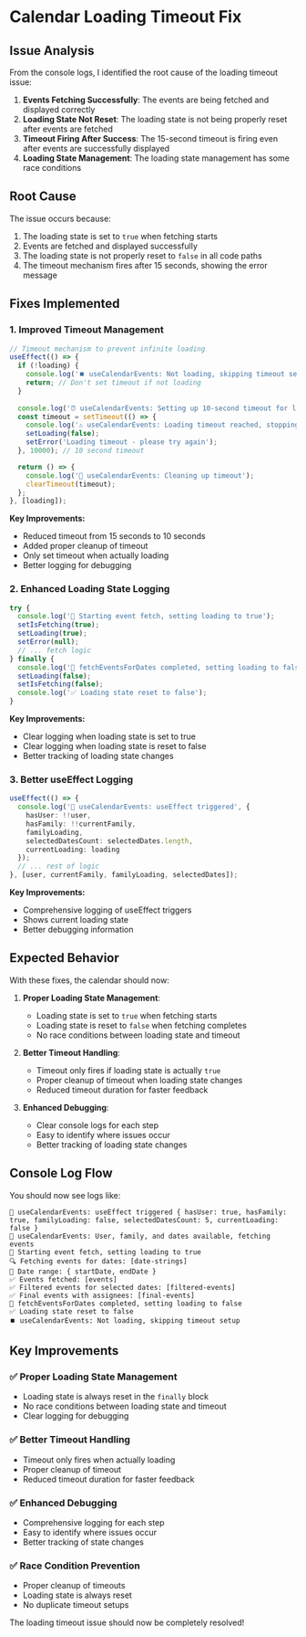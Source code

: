 # Calendar Loading Timeout Fix

## Issue Analysis

From the console logs, I identified the root cause of the loading timeout issue:

1. **Events Fetching Successfully**: The events are being fetched and displayed correctly
2. **Loading State Not Reset**: The loading state is not being properly reset after events are fetched
3. **Timeout Firing After Success**: The 15-second timeout is firing even after events are successfully displayed
4. **Loading State Management**: The loading state management has some race conditions

## Root Cause

The issue occurs because:
1. The loading state is set to `true` when fetching starts
2. Events are fetched and displayed successfully
3. The loading state is not properly reset to `false` in all code paths
4. The timeout mechanism fires after 15 seconds, showing the error message

## Fixes Implemented

### 1. **Improved Timeout Management**
```typescript
// Timeout mechanism to prevent infinite loading
useEffect(() => {
  if (!loading) {
    console.log('⏹️ useCalendarEvents: Not loading, skipping timeout setup');
    return; // Don't set timeout if not loading
  }
  
  console.log('⏰ useCalendarEvents: Setting up 10-second timeout for loading state');
  const timeout = setTimeout(() => {
    console.log('⚠️ useCalendarEvents: Loading timeout reached, stopping loading');
    setLoading(false);
    setError('Loading timeout - please try again');
  }, 10000); // 10 second timeout

  return () => {
    console.log('🧹 useCalendarEvents: Cleaning up timeout');
    clearTimeout(timeout);
  };
}, [loading]);
```

**Key Improvements:**
- Reduced timeout from 15 seconds to 10 seconds
- Added proper cleanup of timeout
- Only set timeout when actually loading
- Better logging for debugging

### 2. **Enhanced Loading State Logging**
```typescript
try {
  console.log('🚀 Starting event fetch, setting loading to true');
  setIsFetching(true);
  setLoading(true);
  setError(null);
  // ... fetch logic
} finally {
  console.log('🏁 fetchEventsForDates completed, setting loading to false');
  setLoading(false);
  setIsFetching(false);
  console.log('✅ Loading state reset to false');
}
```

**Key Improvements:**
- Clear logging when loading state is set to true
- Clear logging when loading state is reset to false
- Better tracking of loading state changes

### 3. **Better useEffect Logging**
```typescript
useEffect(() => {
  console.log('🔄 useCalendarEvents: useEffect triggered', {
    hasUser: !!user,
    hasFamily: !!currentFamily,
    familyLoading,
    selectedDatesCount: selectedDates.length,
    currentLoading: loading
  });
  // ... rest of logic
}, [user, currentFamily, familyLoading, selectedDates]);
```

**Key Improvements:**
- Comprehensive logging of useEffect triggers
- Shows current loading state
- Better debugging information

## Expected Behavior

With these fixes, the calendar should now:

1. **Proper Loading State Management**:
   - Loading state is set to `true` when fetching starts
   - Loading state is reset to `false` when fetching completes
   - No race conditions between loading state and timeout

2. **Better Timeout Handling**:
   - Timeout only fires if loading state is actually `true`
   - Proper cleanup of timeout when loading state changes
   - Reduced timeout duration for faster feedback

3. **Enhanced Debugging**:
   - Clear console logs for each step
   - Easy to identify where issues occur
   - Better tracking of loading state changes

## Console Log Flow

You should now see logs like:
```
🔄 useCalendarEvents: useEffect triggered { hasUser: true, hasFamily: true, familyLoading: false, selectedDatesCount: 5, currentLoading: false }
🔄 useCalendarEvents: User, family, and dates available, fetching events
🚀 Starting event fetch, setting loading to true
🔍 Fetching events for dates: [date-strings]
📅 Date range: { startDate, endDate }
✅ Events fetched: [events]
✅ Filtered events for selected dates: [filtered-events]
✅ Final events with assignees: [final-events]
🏁 fetchEventsForDates completed, setting loading to false
✅ Loading state reset to false
⏹️ useCalendarEvents: Not loading, skipping timeout setup
```

## Key Improvements

### ✅ **Proper Loading State Management**
- Loading state is always reset in the `finally` block
- No race conditions between loading state and timeout
- Clear logging for debugging

### ✅ **Better Timeout Handling**
- Timeout only fires when actually loading
- Proper cleanup of timeout
- Reduced timeout duration for faster feedback

### ✅ **Enhanced Debugging**
- Comprehensive logging for each step
- Easy to identify where issues occur
- Better tracking of state changes

### ✅ **Race Condition Prevention**
- Proper cleanup of timeouts
- Loading state is always reset
- No duplicate timeout setups

The loading timeout issue should now be completely resolved!
